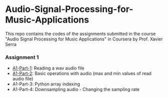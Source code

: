 # Audio-Signal-Processing-for-Music-Applications
This repo contains the codes of the assignments submitted in the course "Audio Signal Processing for Music Applications" in Coursera by Prof. Xavier Serra


### Assignment 1

- [A1-Part-1](https://github.com/its-rajesh/Audio-Signal-Processing-for-Music-Applications/blob/main/A1/A1Part1.py): Reading a wav audio file
- [A1-Part-2](https://github.com/its-rajesh/Audio-Signal-Processing-for-Music-Applications/blob/main/A1/A1Part2.py): Basic operations with audio (max and min values of read audio file)
- A1-Part-3: Python array indexing
- A1-Part-4: Downsampling audio - Changing the sampling rate
